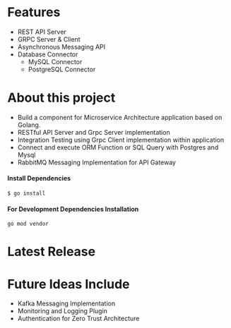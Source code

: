 # Features

- REST API Server
- GRPC Server & Client
- Asynchronous Messaging API
- Database Connector
	- MySQL Connector
	- PostgreSQL Connector

# About this project

* Build a component for Microservice Architecture application based on Golang.
* RESTful API Server and Grpc Server implementation
* Integration Testing using Grpc Client implementation within application
* Connect and execute ORM Function or SQL Query with Postgres and Mysql
* RabbitMQ Messaging Implementation for API Gateway

#### Install Dependencies

`$ go install`

#### For Development Dependencies Installation
```
go mod vendor
```

# Latest Release

# Future Ideas Include
* Kafka Messaging Implementation 
* Monitoring and Logging Plugin
* Authentication for Zero Trust Architecture

